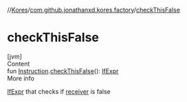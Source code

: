 //[Kores](../index.md)/[com.github.jonathanxd.kores.factory](index.md)/[checkThisFalse](check-this-false.md)



# checkThisFalse  
[jvm]  
Content  
fun [Instruction](../com.github.jonathanxd.kores/-instruction/index.md).[checkThisFalse](check-this-false.md)(): [IfExpr](../com.github.jonathanxd.kores.base/-if-expr/index.md)  
More info  


[IfExpr](../com.github.jonathanxd.kores.base/-if-expr/index.md) that checks if [receiver](../com.github.jonathanxd.kores/-instruction/index.md) is false

  



